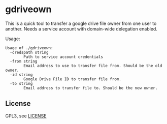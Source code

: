 # gdriveown

This is a quick tool to transfer a google drive file owner from one user to another. 
Needs a service account with domain-wide delegation enabled. 

Usage:

```
Usage of ./gdriveown:
  -credspath string
        Path to service account credentials
  -from string
        Email address to use to transfer file from. Should be the old owner. 
  -id string
        Google Drive File ID to transfer file from. 
  -to string
        Email address to transfer file to. Should be the new owner. 
```

## License

GPL3, see [LICENSE](LICENSE)